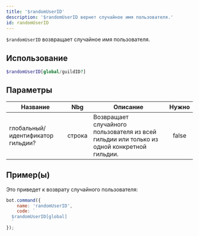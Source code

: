```yaml
---
title: '$randomUserID'
description: '$randomUserID вернет случайное имя пользователя.'
id: randomUserID
---
```


`$randomUserID` возвращает случайное имя пользователя.

## Использование

```php
$randomUserID[global/guildID?]
```

## Параметры

| Название                          | Nbg    | Описание                                                                                   | Нужно |
| --------------------------------- | ------ | ------------------------------------------------------------------------------------------ |:-----:|
| глобальный/идентификатор гильдии? | строка | Возвращает случайного пользователя из всей гильдии или только из одной конкретной гильдии. | false |

## Пример(ы)

Это приведет к возврату случайного пользователя:

```javascript
bot.command({
    name: 'randomUserID',
    code: `
  $randomUserID[global]
  `
});
```
